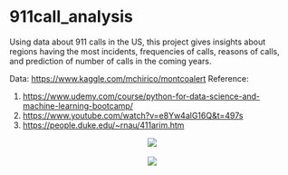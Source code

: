 # 911call_analysis
Using data about 911 calls in the US, this project gives insights about regions having the most incidents, frequencies of calls, reasons of calls, and prediction of number of calls in the coming years.

Data: https://www.kaggle.com/mchirico/montcoalert
Reference: 
1. https://www.udemy.com/course/python-for-data-science-and-machine-learning-bootcamp/
2. https://www.youtube.com/watch?v=e8Yw4alG16Q&t=497s
3. https://people.duke.edu/~rnau/411arim.htm

<center><img src=" https://github.com/Emmyphung/portfolio/blob/master/images/911calls_heatmap.png"/><center>
<br>
<center><img src="https://github.com/Emmyphung/portfolio/blob/master/images/911calls_barplot.png"/><center>
<br>


